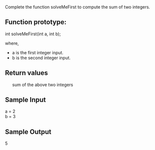 Complete the function solveMeFirst to compute the sum of two integers.

<h2>Function prototype:</h2>

int solveMeFirst(int a, int b);

where,
<ul>
		<li>a is the first integer input.</li>
		<li>b is the second integer input.</li>
</ul>

<h2>Return values</h2>

<ul>
sum of the above two integers
</ul>

<h2>Sample Input</h2>

a = 2<br>
b = 3

<h2>Sample Output</h2>

5
